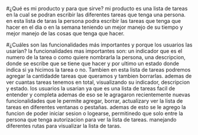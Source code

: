 #¿Qué es mi producto y para que sirve?
mi producto es una lista de tareas en la cual se podran escribir las diferentes tareas que tenga una persona. 
en esta lista de taras la persona podra escribir las tareas que tenga que hacer en el dia o en la semana teniendo un mejor manejo de su tiempo y mejor manejo de las cosas que tenga que hacer. 

#¿Cuáles son las funcionalidades más importantes y porque los usuarios las usarían?
la funcionalidades mas importantes son: 
un indicador que es el numero de la tarea o como quiere nombrarla la persona, 
una descripcion, donde se escribe que se tiene que hacer y por ultimo un estado donde indica si ya hicimos la tarea o no. 
Tambien en esta lista de tareas podremos agregar la cantidadde tareas que queramos y tambien borrarlas. ademas de ver cuantas tareas tenemos en total, visualizando su indicador, descripcion y estado. 
los usuarios la usarian ya que es una lista de tareas facil de entender y completa 
ademas de eso se le agragaron recientemente nuevas funcionalidades que le permite agregar, borrar, actualizary ver la lista de tareas en diferentes ventanas o pestañas.
ademas de esto se le agrego la funcion de poder iniciar sesion o logearse, permitinedo que solo entre la persona que tenga autorizacion para ver la lista de tareas. manejando diferentes rutas para visualizar la lista de taras. 